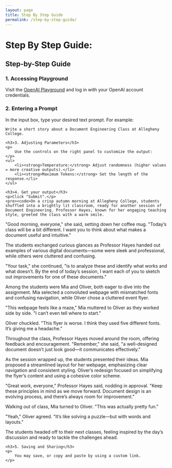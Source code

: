 ```yaml
---
layout: page
title: Step By Step Guide
permalink: /step-by-step-guide/
---
```

<!DOCTYPE html>
<head>
    <meta charset="UTF-8">
    <title>OpenAI Playground User Manual</title>
</head>
<body>
    <h1>Step By Step Guide:</h1>
     <h2>Step-by-Step Guide</h2>
    <h3>1. Accessing Playground</h3>
    <p>
        Visit the <a href="https://platform.openai.com/playground/" target="_blank">OpenAI Playground</a> and log in with your OpenAI account credentials.
    </p>
<h3>2. Entering a Prompt</h3>
    <p>
        In the input box, type your desired text prompt. For example:
    </p>
    <pre><code>Write a short story about a Document Engineering Class at Allegheny College.</code></pre>

    <h3>3. Adjusting Parameters</h3>
    <p>
        Use the controls on the right panel to customize the output:
    </p>
    <ul>
        <li><strong>Temperature:</strong> Adjust randomness (higher values = more creative outputs).</li>
        <li><strong>Maximum Tokens:</strong> Set the length of the response.</li>
    </ul>

    <h3>4. Get your output</h3>
    <p>Click "Submit".</p>
    <pre><code>On a crisp autumn morning at Allegheny College, students shuffled into a brightly lit classroom, ready for another session of Document Engineering. Professor Hayes, known for her engaging teaching style, greeted the class with a warm smile.

"Good morning, everyone," she said, setting down her coffee mug. "Today’s class will be a bit different. I want you to think about what makes a document useful and intuitive."

The students exchanged curious glances as Professor Hayes handed out examples of various digital documents—some were sleek and professional, while others were cluttered and confusing.

"Your task," she continued, "is to analyze these and identify what works and what doesn’t. By the end of today’s session, I want each of you to sketch out improvements for one of these documents."

Among the students were Mia and Oliver, both eager to dive into the assignment. Mia selected a convoluted webpage with mismatched fonts and confusing navigation, while Oliver chose a cluttered event flyer.

"This webpage feels like a maze," Mia muttered to Oliver as they worked side by side. "I can’t even tell where to start."

Oliver chuckled. "This flyer is worse. I think they used five different fonts. It’s giving me a headache."

Throughout the class, Professor Hayes moved around the room, offering feedback and encouragement. "Remember," she said, "a well-designed document doesn’t just look good—it communicates effectively."

As the session wrapped up, the students presented their ideas. Mia proposed a streamlined layout for her webpage, emphasizing clear navigation and consistent styling. Oliver’s redesign focused on simplifying the flyer’s content and using a cohesive color scheme.

"Great work, everyone," Professor Hayes said, nodding in approval. "Keep these principles in mind as we move forward. Document design is an evolving process, and there’s always room for improvement."

Walking out of class, Mia turned to Oliver. "This was actually pretty fun."

"Yeah," Oliver agreed. "It’s like solving a puzzle—but with words and layouts."

The students headed off to their next classes, feeling inspired by the day’s discussion and ready to tackle the challenges ahead.
</code></pre>

    <h3>5. Saving and Sharing</h3>
    <p>
        You may save, or copy and paste by using a custom link.
    </p>

   
